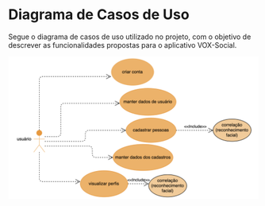 # Diagrama de Casos de Uso

Segue o diagrama de casos de uso utilizado no projeto, com o objetivo de descrever as funcionalidades propostas para o aplicativo VOX-Social. 

![Diagrama de Casos de Uso](./assets/casosDeUsoAlterado.PNG)
